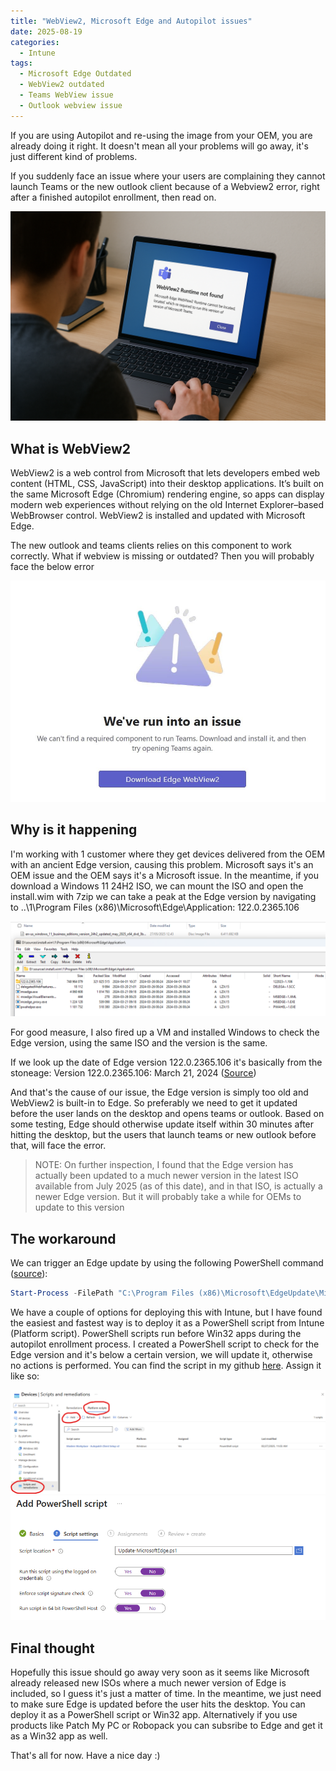 ```yaml
---
title: "WebView2, Microsoft Edge and Autopilot issues"
date: 2025-08-19
categories:
  - Intune
tags:
  - Microsoft Edge Outdated
  - WebView2 outdated
  - Teams WebView issue
  - Outlook webview issue
---
```


If you are using Autopilot and re-using the image from your OEM, you are already doing it right. It doesn't mean all your problems will go away, it's just different kind of problems.

If you suddenly face an issue where your users are complaining they cannot launch Teams or the new outlook client because of a Webview2 error, right after a finished autopilot enrollment, then read on.

![Webview error](/assets/images/2025-08-19-Webview2-Autopilot-issue/Thumbnail.png?raw=true "Thumbnail")

## What is WebView2

WebView2 is a web control from Microsoft that lets developers embed web content (HTML, CSS, JavaScript) into their desktop applications. It’s built on the same Microsoft Edge (Chromium) rendering engine, so apps can display modern web experiences without relying on the old Internet Explorer–based WebBrowser control. WebView2 is installed and updated with Microsoft Edge.

The new outlook and teams clients relies on this component to work correctly. What if webview is missing or outdated? Then you will probably face the below error

![Webview error](/assets/images/2025-08-19-Webview2-Autopilot-issue/Webview2-teams-error.png?raw=true "Webview2 missing")

## Why is it happening

I'm working with 1 customer where they get devices delivered from the OEM with an ancient Edge version, causing this problem. Microsoft says it's an OEM issue and the OEM says it's a Microsoft issue. In the meantime, if you download a Windows 11 24H2 ISO, we can mount the ISO and open the install.wim with 7zip we can take a peak at the Edge version by navigating to ..\1\Program Files (x86)\Microsoft\Edge\Application: 122.0.2365.106

![Webview error](/assets/images/2025-08-19-Webview2-Autopilot-issue/EdgeVersion-MountedWim.png?raw=true "Edge version in WIM file")

For good measure, I also fired up a VM and installed Windows to check the Edge version, using the same ISO and the version is the same.

If we look up the date of Edge version 122.0.2365.106 it's basically from the stoneage: Version 122.0.2365.106: March 21, 2024 ([Source](https://learn.microsoft.com/en-us/deployedge/microsoft-edge-relnote-archive-stable-channel))

And that's the cause of our issue, the Edge version is simply too old and WebView2 is built-in to Edge. So preferably we need to get it updated before the user lands on the desktop and opens teams or outlook. Based on some testing, Edge should otherwise update itself within 30 minutes after hitting the desktop, but the users that launch teams or new outlook before that, will face the error.

>NOTE: On further inspection, I found that the Edge version has actually been updated to a much newer version in the latest ISO available from July 2025 (as of this date), and in that ISO, is actually a newer Edge version. But it will probably take a while for OEMs to update to this version

## The workaround

We can trigger an Edge update by using the following PowerShell command ([source](https://learn.microsoft.com/en-us/deployedge/deploy-edge-with-windows-10-updates)): 

```PowerShell
Start-Process -FilePath "C:\Program Files (x86)\Microsoft\EdgeUpdate\MicrosoftEdgeUpdate.exe" -argumentlist "/silent /install appguid={56EB18F8-B008-4CBD-B6D2-8C97FE7E9062}&appname=Microsoft%20Edge&needsadmin=True"
```

We have a couple of options for deploying this with Intune, but I have found the easiest and fastest way is to deploy it as a PowerShell script from Intune (Platform script). PowerShell scripts run before Win32 apps during the autopilot enrollment process. I created a PowerShell script to check for the Edge version and it's below a certain version, we will update it, otherwise no actions is performed. You can find the script in my github [here](https://github.com/thisisevilevil/IntunePublic/blob/main/PowerShell%20Scripts/Update-MicrosoftEdge.ps1). Assign it like so:

![UpdateEdge](/assets/images/2025-08-19-Webview2-Autopilot-issue/Add-PowerShellScript.png?raw=true "Edge PowerShell script")
![UpdateEdge](/assets/images/2025-08-19-Webview2-Autopilot-issue/UpdateEdge-PowerShellScript.png?raw=true "Edge PowerShell script")

## Final thought

Hopefully this issue should go away very soon as it seems like Microsoft already released new ISOs where a much newer version of Edge is included, so I guess it's just a matter of time. In the meantime, we just need to make sure Edge is updated before the user hits the desktop. You can deploy it as a PowerShell script or Win32 app. Alternatively if you use products like Patch My PC or Robopack you can subsribe to Edge and get it as a Win32 app as well.

That's all for now. Have a nice day :)